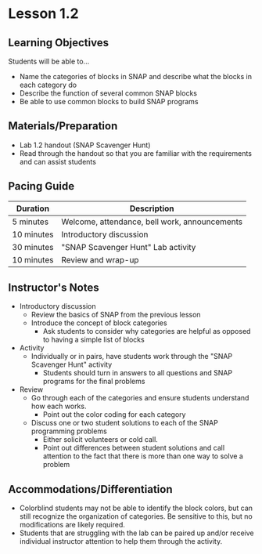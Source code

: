 # Lesson 1.2

## Learning Objectives

Students will be able to...
* Name the categories of blocks in SNAP and describe what the blocks in each category do
* Describe the function of several common SNAP blocks
* Be able to use common blocks to build SNAP programs

## Materials/Preparation
* Lab 1.2 handout (SNAP Scavenger Hunt)
* Read through the handout so that you are familiar with the requirements and can assist students


## Pacing Guide

| Duration | Description |
| -- | -- |
| 5 minutes | Welcome, attendance, bell work, announcements   |
|10 minutes| Introductory discussion|
|30 minutes| "SNAP Scavenger Hunt" Lab activity|
|10 minutes| Review and wrap-up|


## Instructor's Notes

* Introductory discussion
  * Review the basics of SNAP from the previous lesson
  * Introduce the concept of block categories
    * Ask students to consider why categories are helpful as opposed to having a simple list of blocks
* Activity
  * Individually or in pairs, have students work through the "SNAP Scavenger Hunt" activity
    * Students should turn in answers to all questions and SNAP programs for the final problems
* Review
  * Go through each of the categories and ensure students understand how each works.
    * Point out the color coding for each category
  * Discuss one or two student solutions to each of the SNAP programming problems
    * Either solicit volunteers or cold call.
    * Point out differences between student solutions and call attention to the fact that there is more than one way to solve a problem

## Accommodations/Differentiation

* Colorblind students may not be able to identify the block colors, but can still recognize the organization of categories. Be sensitive to this, but no modifications are likely required.
* Students that are struggling with the lab can be paired up and/or receive individual instructor attention to help them through the activity.